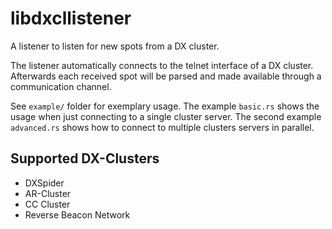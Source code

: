 # libdxcllistener

A listener to listen for new spots from a DX cluster.

The listener automatically connects to the telnet interface of a DX cluster.
Afterwards each received spot will be parsed and made available through a communication channel.

See `example/` folder for exemplary usage. The example `basic.rs` shows the usage when just connecting to a single cluster server. The second example `advanced.rs` shows how to connect to multiple clusters servers in parallel.


## Supported DX-Clusters

- DXSpider
- AR-Cluster
- CC Cluster
- Reverse Beacon Network